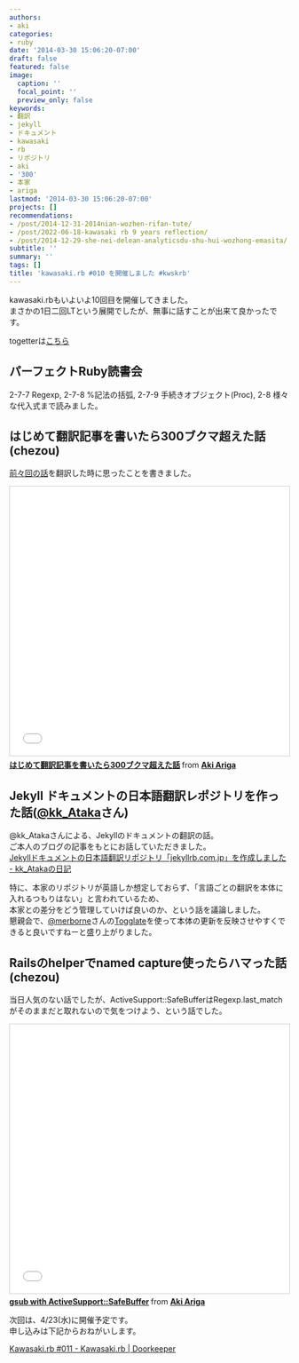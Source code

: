 ```yaml
---
authors:
- aki
categories:
- ruby
date: '2014-03-30 15:06:20-07:00'
draft: false
featured: false
image:
  caption: ''
  focal_point: ''
  preview_only: false
keywords:
- 翻訳
- jekyll
- ドキュメント
- kawasaki
- rb
- リポジトリ
- aki
- '300'
- 本家
- ariga
lastmod: '2014-03-30 15:06:20-07:00'
projects: []
recommendations:
- /post/2014-12-31-2014nian-wozhen-rifan-tute/
- /post/2022-06-18-kawasaki rb 9 years reflection/
- /post/2014-12-29-she-nei-delean-analyticsdu-shu-hui-wozhong-emasita/
subtitle: ''
summary: ''
tags: []
title: 'kawasaki.rb #010 を開催しました #kwskrb'
---
```


kawasaki.rbもいよいよ10回目を開催してきました。\
まさかの1日二回LTという展開でしたが、無事に話すことが出来て良かったです。

togetterは[こちら](http://togetter.com/li/648447)

## パーフェクトRuby読書会

2-7-7 Regexp, 2-7-8 %記法の括弧, 2-7-9 手続きオブジェクト(Proc), 2-8 様々な代入式まで読みました。

## はじめて翻訳記事を書いたら300ブクマ超えた話 (chezou)

[前々回の話](https://chezo.uno/post/2014-01-18-ke-xue-ji-suan-niokerujun-zhi-hua-aruihanazepythongazhao-shi-nita-yan-yu-nosieawoduo-tuteiruka/)を翻訳した時に思ったことを書きました。

<iframe src="//www.slideshare.net/slideshow/embed_code/key/bQD8lAbyLDM2WL" width="595" height="485" frameborder="0" marginwidth="0" marginheight="0" scrolling="no" style="border:1px solid #CCC; border-width:1px; margin-bottom:5px; max-width: 100%;" allowfullscreen> </iframe> <div style="margin-bottom:5px"> <strong> <a href="//www.slideshare.net/chezou/rails-32784327" title="はじめて翻訳記事を書いたら300ブクマ超えた話" target="_blank">はじめて翻訳記事を書いたら300ブクマ超えた話</a> </strong> from <strong><a href="https://www.slideshare.net/chezou" target="_blank">Aki Ariga</a></strong> </div>

## Jekyll ドキュメントの日本語翻訳レポジトリを作った話([@kk_Ataka](https://twitter.com/kk_Ataka)さん)

@kk_Atakaさんによる、Jekyllのドキュメントの翻訳の話。\
ご本人のブログの記事をもとにお話していただきました。\
[Jekyllドキュメントの日本語翻訳リポジトリ「jekyllrb.com.jp」を作成しました - kk_Atakaの日記](http://d.hatena.ne.jp/kk_Ataka/20140314/1394723421)

特に、本家のリポジトリが英語しか想定しておらず、「言語ごとの翻訳を本体に入れるつもりはない」と言われているため、\
本家との差分をどう管理していけば良いのか、という話を議論しました。\
懇親会で、[@merborne](https://twitter.com/merborne)さんの[Togglate](http://melborne.github.io/2014/02/17/update-togglate-for-renewed-proposal-to-translation/)を使って本体の更新を反映させやすくできると良いですねーと盛り上がりました。

## Railsのhelperでnamed capture使ったらハマった話 (chezou)

当日人気のない話でしたが、ActiveSupport::SafeBufferはRegexp.last_matchがそのままだと取れないので気をつけよう、という話でした。

<iframe src="//www.slideshare.net/slideshow/embed_code/key/LcsZkYnrInT2wl" width="595" height="485" frameborder="0" marginwidth="0" marginheight="0" scrolling="no" style="border:1px solid #CCC; border-width:1px; margin-bottom:5px; max-width: 100%;" allowfullscreen> </iframe> <div style="margin-bottom:5px"> <strong> <a href="//www.slideshare.net/chezou/namd-capture-with" title="gsub with ActiveSupport::SafeBuffer" target="_blank">gsub with ActiveSupport::SafeBuffer</a> </strong> from <strong><a href="https://www.slideshare.net/chezou" target="_blank">Aki Ariga</a></strong> </div>

次回は、4/23(水)に開催予定です。\
申し込みは下記からおねがいします。

[Kawasaki.rb #011 - Kawasaki.rb | Doorkeeper](http://kawasakirb.doorkeeper.jp/events/10187)